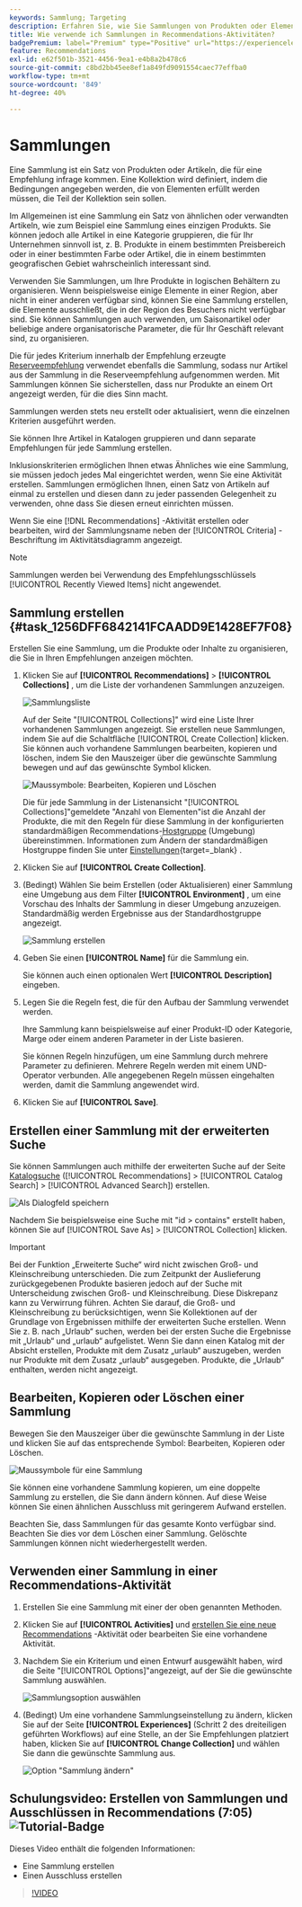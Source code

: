 ```yaml
---
keywords: Sammlung; Targeting
description: Erfahren Sie, wie Sie Sammlungen von Produkten oder Elementen in [!DNL Target Recommendations] verwenden.
title: Wie verwende ich Sammlungen in Recommendations-Aktivitäten?
badgePremium: label="Premium" type="Positive" url="https://experienceleague.adobe.com/docs/target/using/introduction/intro.html?lang=en#premium newtab=true" tooltip="Erfahren Sie, was in Target Premium enthalten ist."
feature: Recommendations
exl-id: e62f501b-3521-4456-9ea1-e4b8a2b478c6
source-git-commit: c8bd2bb45ee8ef1a849fd9091554caec77effba0
workflow-type: tm+mt
source-wordcount: '849'
ht-degree: 40%

---
```


# Sammlungen

Eine Sammlung ist ein Satz von Produkten oder Artikeln, die für eine Empfehlung infrage kommen. Eine Kollektion wird definiert, indem die Bedingungen angegeben werden, die von Elementen erfüllt werden müssen, die Teil der Kollektion sein sollen.

Im Allgemeinen ist eine Sammlung ein Satz von ähnlichen oder verwandten Artikeln, wie zum Beispiel eine Sammlung eines einzigen Produkts. Sie können jedoch alle Artikel in eine Kategorie gruppieren, die für Ihr Unternehmen sinnvoll ist, z. B. Produkte in einem bestimmten Preisbereich oder in einer bestimmten Farbe oder Artikel, die in einem bestimmten geografischen Gebiet wahrscheinlich interessant sind.

Verwenden Sie Sammlungen, um Ihre Produkte in logischen Behältern zu organisieren. Wenn beispielsweise einige Elemente in einer Region, aber nicht in einer anderen verfügbar sind, können Sie eine Sammlung erstellen, die Elemente ausschließt, die in der Region des Besuchers nicht verfügbar sind. Sie können Sammlungen auch verwenden, um Saisonartikel oder beliebige andere organisatorische Parameter, die für Ihr Geschäft relevant sind, zu organisieren.

Die für jedes Kriterium innerhalb der Empfehlung erzeugte [Reserveempfehlung](/help/main/c-recommendations/c-algorithms/backup-recs.md) verwendet ebenfalls die Sammlung, sodass nur Artikel aus der Sammlung in die Reserveempfehlung aufgenommen werden. Mit Sammlungen können Sie sicherstellen, dass nur Produkte an einem Ort angezeigt werden, für die dies Sinn macht.

Sammlungen werden stets neu erstellt oder aktualisiert, wenn die einzelnen Kriterien ausgeführt werden.

Sie können Ihre Artikel in Katalogen gruppieren und dann separate Empfehlungen für jede Sammlung erstellen.

Inklusionskriterien ermöglichen Ihnen etwas Ähnliches wie eine Sammlung, sie müssen jedoch jedes Mal eingerichtet werden, wenn Sie eine Aktivität erstellen. Sammlungen ermöglichen Ihnen, einen Satz von Artikeln auf einmal zu erstellen und diesen dann zu jeder passenden Gelegenheit zu verwenden, ohne dass Sie diesen erneut einrichten müssen.

Wenn Sie eine [!DNL Recommendations] -Aktivität erstellen oder bearbeiten, wird der Sammlungsname neben der [!UICONTROL Criteria] -Beschriftung im Aktivitätsdiagramm angezeigt.

>[!NOTE]
>
>Sammlungen werden bei Verwendung des Empfehlungsschlüssels [!UICONTROL Recently Viewed Items] nicht angewendet.

## Sammlung erstellen {#task_1256DFF6842141FCAADD9E1428EF7F08}

Erstellen Sie eine Sammlung, um die Produkte oder Inhalte zu organisieren, die Sie in Ihren Empfehlungen anzeigen möchten.

1. Klicken Sie auf **[!UICONTROL Recommendations]** > **[!UICONTROL Collections]** , um die Liste der vorhandenen Sammlungen anzuzeigen.

   ![Sammlungsliste](assets/collections_list.png)

   Auf der Seite &quot;[!UICONTROL Collections]&quot; wird eine Liste Ihrer vorhandenen Sammlungen angezeigt. Sie erstellen neue Sammlungen, indem Sie auf die Schaltfläche [!UICONTROL Create Collection] klicken. Sie können auch vorhandene Sammlungen bearbeiten, kopieren und löschen, indem Sie den Mauszeiger über die gewünschte Sammlung bewegen und auf das gewünschte Symbol klicken.

   ![Maussymbole: Bearbeiten, Kopieren und Löschen](/help/main/c-recommendations/c-products/assets/hover-icons.png)

   Die für jede Sammlung in der Listenansicht &quot;[!UICONTROL Collections]&quot;gemeldete &quot;Anzahl von Elementen&quot;ist die Anzahl der Produkte, die mit den Regeln für diese Sammlung in der konfigurierten standardmäßigen Recommendations-[Hostgruppe](/help/main/administrating-target/hosts.md) (Umgebung) übereinstimmen. Informationen zum Ändern der standardmäßigen Hostgruppe finden Sie unter [Einstellungen](https://experienceleague.adobe.com/docs/target-dev/developer/recommendations.html){target=_blank} .

1. Klicken Sie auf **[!UICONTROL Create Collection]**.

1. (Bedingt) Wählen Sie beim Erstellen (oder Aktualisieren) einer Sammlung eine Umgebung aus dem Filter **[!UICONTROL Environment]** , um eine Vorschau des Inhalts der Sammlung in dieser Umgebung anzuzeigen. Standardmäßig werden Ergebnisse aus der Standardhostgruppe angezeigt.

   ![Sammlung erstellen](/help/main/c-recommendations/c-products/assets/CreateCollection.png)

1. Geben Sie einen **[!UICONTROL Name]** für die Sammlung ein.

   Sie können auch einen optionalen Wert **[!UICONTROL Description]** eingeben.

1. Legen Sie die Regeln fest, die für den Aufbau der Sammlung verwendet werden.

   Ihre Sammlung kann beispielsweise auf einer Produkt-ID oder Kategorie, Marge oder einem anderen Parameter in der Liste basieren.

   Sie können Regeln hinzufügen, um eine Sammlung durch mehrere Parameter zu definieren. Mehrere Regeln werden mit einem UND-Operator verbunden. Alle angegebenen Regeln müssen eingehalten werden, damit die Sammlung angewendet wird.

1. Klicken Sie auf **[!UICONTROL Save]**.

## Erstellen einer Sammlung mit der erweiterten Suche

Sie können Sammlungen auch mithilfe der erweiterten Suche auf der Seite [Katalogsuche](/help/main/c-recommendations/c-products/catalog-search.md#save-as) ([!UICONTROL Recommendations] > [!UICONTROL Catalog Search] > [!UICONTROL Advanced Search]) erstellen.

![Als Dialogfeld speichern](/help/main/c-recommendations/c-products/assets/save-as.png)

Nachdem Sie beispielsweise eine Suche mit &quot;id > contains&quot; erstellt haben, können Sie auf [!UICONTROL Save As] > [!UICONTROL Collection] klicken.

>[!IMPORTANT]
>
>Bei der Funktion „Erweiterte Suche“ wird nicht zwischen Groß- und Kleinschreibung unterschieden. Die zum Zeitpunkt der Auslieferung zurückgegebenen Produkte basieren jedoch auf der Suche mit Unterscheidung zwischen Groß- und Kleinschreibung. Diese Diskrepanz kann zu Verwirrung führen. Achten Sie darauf, die Groß- und Kleinschreibung zu berücksichtigen, wenn Sie Kollektionen auf der Grundlage von Ergebnissen mithilfe der erweiterten Suche erstellen. Wenn Sie z. B. nach „Urlaub“ suchen, werden bei der ersten Suche die Ergebnisse mit „Urlaub“ und „urlaub“ aufgelistet. Wenn Sie dann einen Katalog mit der Absicht erstellen, Produkte mit dem Zusatz „urlaub“ auszugeben, werden nur Produkte mit dem Zusatz „urlaub“ ausgegeben. Produkte, die „Urlaub“ enthalten, werden nicht angezeigt.

## Bearbeiten, Kopieren oder Löschen einer Sammlung

Bewegen Sie den Mauszeiger über die gewünschte Sammlung in der Liste und klicken Sie auf das entsprechende Symbol: Bearbeiten, Kopieren oder Löschen.

![Maussymbole für eine Sammlung](/help/main/c-recommendations/c-products/assets/hover-collections.png)

Sie können eine vorhandene Sammlung kopieren, um eine doppelte Sammlung zu erstellen, die Sie dann ändern können. Auf diese Weise können Sie einen ähnlichen Ausschluss mit geringerem Aufwand erstellen.

Beachten Sie, dass Sammlungen für das gesamte Konto verfügbar sind. Beachten Sie dies vor dem Löschen einer Sammlung. Gelöschte Sammlungen können nicht wiederhergestellt werden.

## Verwenden einer Sammlung in einer Recommendations-Aktivität

1. Erstellen Sie eine Sammlung mit einer der oben genannten Methoden.

1. Klicken Sie auf **[!UICONTROL Activities]** und [erstellen Sie eine neue Recommendations](/help/main/c-recommendations/t-create-recs-activity/create-recs-activity.md) -Aktivität oder bearbeiten Sie eine vorhandene Aktivität.

1. Nachdem Sie ein Kriterium und einen Entwurf ausgewählt haben, wird die Seite &quot;[!UICONTROL Options]&quot;angezeigt, auf der Sie die gewünschte Sammlung auswählen.

   ![Sammlungsoption auswählen](/help/main/c-recommendations/c-products/assets/choose-collection.png)

1. (Bedingt) Um eine vorhandene Sammlungseinstellung zu ändern, klicken Sie auf der Seite **[!UICONTROL Experiences]** (Schritt 2 des dreiteiligen geführten Workflows) auf eine Stelle, an der Sie Empfehlungen platziert haben, klicken Sie auf **[!UICONTROL Change Collection]** und wählen Sie dann die gewünschte Sammlung aus.

   ![Option &quot;Sammlung ändern&quot;](/help/main/c-recommendations/c-products/assets/change-collection.png)

## Schulungsvideo: Erstellen von Sammlungen und Ausschlüssen in Recommendations (7:05) ![Tutorial-Badge](/help/main/assets/tutorial.png)

Dieses Video enthält die folgenden Informationen:

* Eine Sammlung erstellen
* Einen Ausschluss erstellen

>[!VIDEO](https://video.tv.adobe.com/v/27689)
